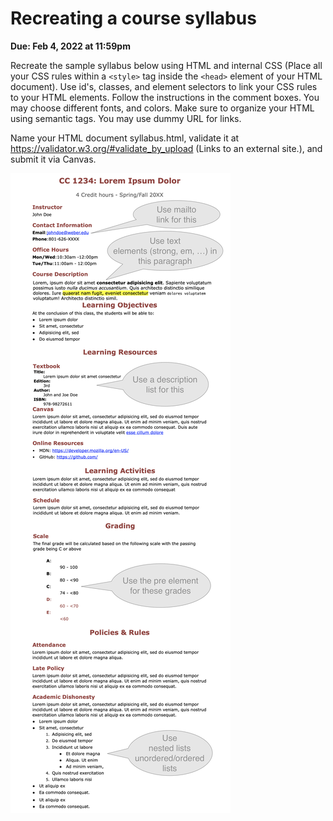 # Recreating a course syllabus

**Due: Feb 4, 2022 at 11:59pm**

Recreate the sample syllabus below using HTML and internal CSS (Place all your CSS rules within a `<style>` tag inside the `<head>` element of your HTML document). Use id's, classes, and element selectors to link your CSS rules to your HTML elements. Follow the instructions in the comment boxes. You may choose different fonts, and colors. Make sure to organize your HTML using semantic tags. You may use dummy URL for links.

Name your HTML document syllabus.html, validate it at https://validator.w3.org/#validate_by_upload (Links to an external site.), and submit it via Canvas.

![reference image](./reference-image.png)
